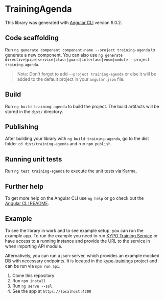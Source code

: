 # TrainingAgenda

This library was generated with [Angular CLI](https://github.com/angular/angular-cli) version 9.0.2.

## Code scaffolding

Run `ng generate component component-name --project training-agenda` to generate a new component. You can also use `ng generate directive|pipe|service|class|guard|interface|enum|module --project training-agenda`.
> Note: Don't forget to add `--project training-agenda` or else it will be added to the default project in your `angular.json` file. 

## Build

Run `ng build training-agenda` to build the project. The build artifacts will be stored in the `dist/` directory.

## Publishing

After building your library with `ng build training-agenda`, go to the dist folder `cd dist/training-agenda` and run `npm publish`.

## Running unit tests

Run `ng test training-agenda` to execute the unit tests via [Karma](https://karma-runner.github.io).

## Further help

To get more help on the Angular CLI use `ng help` or go check out the [Angular CLI README](https://github.com/angular/angular-cli/blob/master/README.md).

## Example

To see the library in work and to see example setup, you can run the example app.
To run the example you need to run [KYPO Training Service](https://gitlab.ics.muni.cz/muni-kypo-crp/backend-java/kypo-training) or have access to a running instance and provide the URL to the service in when importing API module.

Alternatively, you can run a json-server, which provides an example mocked DB with necessary endpoints. It is located in the [kypo-trainings](https://gitlab.ics.muni.cz/muni-kypo-crp/frontend-angular/kypo-trainings) project and can be run via `npm run api`.

1. Clone this repository
1. Run `npm install`
1. Run `ng serve --ssl`
1. See the app at `https://localhost:4200`
